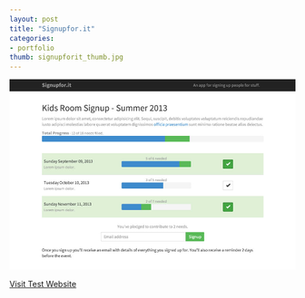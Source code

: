 ```yaml
---
layout: post
title: "Signupfor.it"
categories:
- portfolio
thumb: signupforit_thumb.jpg
---
```


<img src="/assets/images/portfolio/signupforit_main.jpg" alt="Signupfor.it">

[Visit Test Website](http://signup.andpiet.com)
